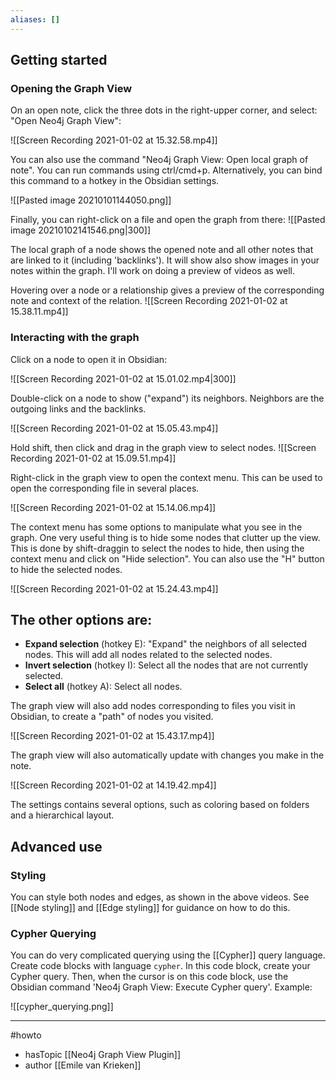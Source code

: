 ```yaml
---
aliases: []
---
```

## Getting started
### Opening the Graph View
On an open note, click the three dots in the right-upper corner, and select: "Open Neo4j Graph View":

![[Screen Recording 2021-01-02 at 15.32.58.mp4]]

You can also use the command "Neo4j Graph View: Open local graph of note". You can run commands using ctrl/cmd+p. Alternatively, you can bind this command to a hotkey in the Obsidian settings.

![[Pasted image 20210101144050.png]]

Finally, you can right-click on a file and open the graph from there:
![[Pasted image 20210102141546.png|300]]

The local graph of a node shows the opened note and all other notes that are linked to it (including 'backlinks'). It will show also show images in your notes within the graph. I'll work on doing a preview of videos as well.

Hovering over a node or a relationship gives a preview of the corresponding note and context of the relation.
![[Screen Recording 2021-01-02 at 15.38.11.mp4]]
### Interacting with the graph
Click on a node to open it in Obsidian:

![[Screen Recording 2021-01-02 at 15.01.02.mp4|300]]

Double-click on a node to show ("expand") its neighbors. Neighbors are the outgoing links and the backlinks. 

![[Screen Recording 2021-01-02 at 15.05.43.mp4]]

Hold shift, then click and drag in the graph view to select nodes.
![[Screen Recording 2021-01-02 at 15.09.51.mp4]]

Right-click in the graph view to open the context menu. This can be used to open the corresponding file in several places.

![[Screen Recording 2021-01-02 at 15.14.06.mp4]]

The context menu has some options to manipulate what you see in the graph. One very useful thing is to hide some nodes that clutter up the view. This is done by shift-draggin to select the nodes to hide, then using the context menu and click on "Hide selection". You can also use the "H" button to hide the selected nodes.

![[Screen Recording 2021-01-02 at 15.24.43.mp4]]

The other options are: 
- 
   - **Expand selection** (hotkey E):  "Expand" the neighbors of all selected nodes. This will add all nodes related to the selected nodes.
   - **Invert selection** (hotkey I): Select all the nodes that are not currently selected.
   - **Select all** (hotkey A): Select all nodes.

The graph view will also add nodes corresponding to files you visit in Obsidian, to create a "path" of nodes you visited.

![[Screen Recording 2021-01-02 at 15.43.17.mp4]]

The graph view will also automatically update with changes you make in the note.

![[Screen Recording 2021-01-02 at 14.19.42.mp4]]

The settings contains several options, such as coloring based on folders and a hierarchical layout. 

## Advanced use
### Styling
You can style  both nodes and edges, as shown in the above videos. See [[Node styling]] and [[Edge styling]] for guidance on how to do this. 
### Cypher Querying
You can do very complicated querying using the [[Cypher]] query language. Create code blocks with language `cypher`. In this code block, create your Cypher query. Then, when the cursor is on this code block, use the Obsidian command 'Neo4j Graph View: Execute Cypher query'. Example: 

![[cypher_querying.png]]


--- 
#howto
- hasTopic [[Neo4j Graph View Plugin]]
- author [[Emile van Krieken]]